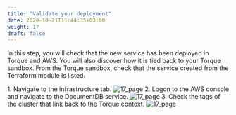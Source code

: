 ```yaml
---
title: "Validate your deployment"
date: 2020-10-21T11:44:35+03:00
weight: 17
draft: false
---
```

In this step, you will check that the new service has been deployed in Torque and AWS. You will also discover how it is tied back to your Torque sandbox.
From the Torque sandbox, check that the service created from the Terraform module is listed.

1\. Navigate to the infrastructure tab.
![17_page](/images/module4/16_page.png)
2\. Logon to the AWS console and navigate to the DocumentDB service. 
![17_page](/images/module4/17_page.png)
3\. Check the tags of the cluster that link back to the Torque context.
![17_page](/images/module4/18_page.png)
